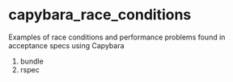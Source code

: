 capybara_race_conditions
========================

Examples of race conditions and performance problems found in acceptance specs using Capybara

1. bundle
2. rspec
